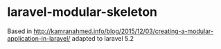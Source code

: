 # laravel-modular-skeleton
Based in http://kamranahmed.info/blog/2015/12/03/creating-a-modular-application-in-laravel/ adapted to laravel 5.2 
